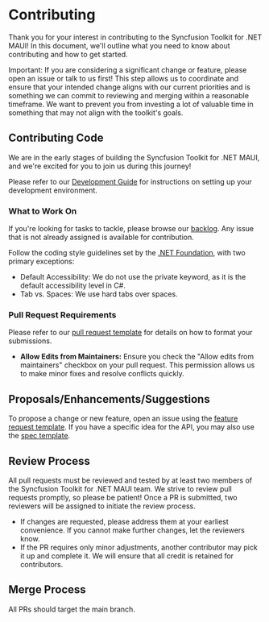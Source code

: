 # Contributing

Thank you for your interest in contributing to the Syncfusion Toolkit for .NET MAUI! In this document, we'll outline what you need to know about contributing and how to get started.

Important: If you are considering a significant change or feature, please open an issue or talk to us first! This step allows us to coordinate and ensure that your intended change aligns with our current priorities and is something we can commit to reviewing and merging within a reasonable timeframe. We want to prevent you from investing a lot of valuable time in something that may not align with the toolkit's goals.

## Contributing Code

We are in the early stages of building the Syncfusion Toolkit for .NET MAUI, and we're excited for you to join us during this journey!

Please refer to our [Development Guide](DEVELOPMENT.md) for instructions on setting up your development environment.

### What to Work On

If you're looking for tasks to tackle, please browse our [backlog](https://github.com/syncfusion/maui-toolkit/issues?q=is%3Aopen+is%3Aissue+milestone%3ABacklog). Any issue that is not already assigned is available for contribution.

Follow the coding style guidelines set by the [.NET Foundation](https://github.com/dotnet/runtime/blob/master/docs/coding-guidelines/coding-style.md), with two primary exceptions:

- Default Accessibility: We do not use the private keyword, as it is the default accessibility level in C#.
- Tab vs. Spaces: We use hard tabs over spaces.


### Pull Request Requirements

Please refer to our [pull request template](.github/PULL_REQUEST_TEMPLATE.md) for details on how to format your submissions.

* **Allow Edits from Maintainers:** Ensure you check the "Allow edits from maintainers" checkbox on your pull request. This permission allows us to make minor fixes and resolve conflicts quickly.

## Proposals/Enhancements/Suggestions

To propose a change or new feature, open an issue using the [feature request template](https://github.com/syncfusion/maui-toolkit/issues/new?assignees=&labels=proposal-open%2C+t%2Fenhancement+%E2%9E%95&template=feature_request.md&title=%5BEnhancement%5D+YOUR+IDEA!). If you have a specific idea for the API, you may also use the [spec template](https://github.com/syncfusion/maui-toolkit/issues/new?assignees=&labels=proposal-open%2C+t%2Fenhancement+➕&template=spec.md&title=[Spec]++).

## Review Process

All pull requests must be reviewed and tested by at least two members of the Syncfusion Toolkit for .NET MAUI team. We strive to review pull requests promptly, so please be patient! Once a PR is submitted, two reviewers will be assigned to initiate the review process.

* If changes are requested, please address them at your earliest convenience. If you cannot make further changes, let the reviewers know.
* If the PR requires only minor adjustments, another contributor may pick it up and complete it. We will ensure that all credit is retained for contributors.

## Merge Process

All PRs should target the main branch.
